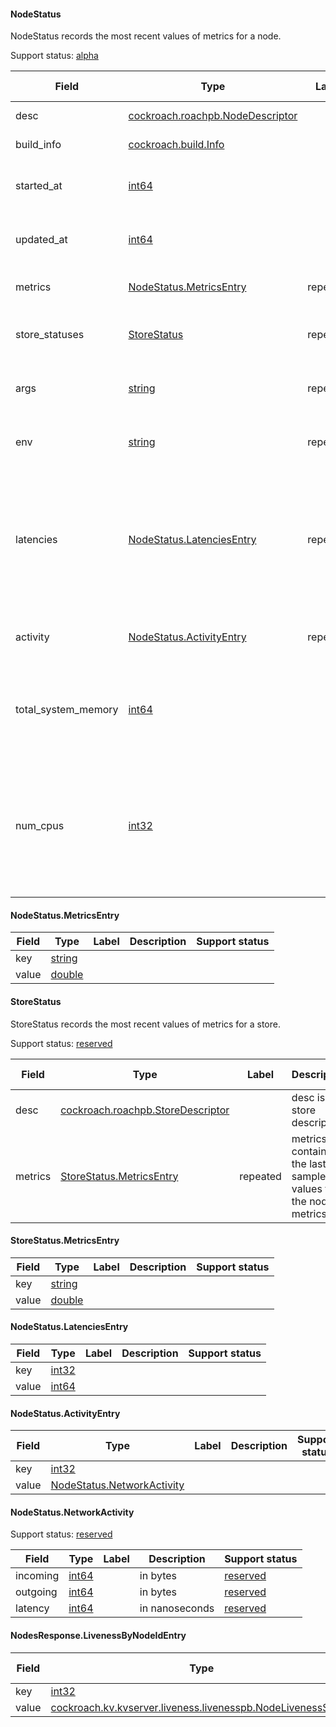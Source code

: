 

<a name="cockroach.server.status.statuspb.NodeStatus"></a>
#### NodeStatus

NodeStatus records the most recent values of metrics for a node.

Support status: [alpha](#support-status)


| Field | Type | Label | Description | Support status |
| ----- | ---- | ----- | ----------- | -------------- |
| desc | [cockroach.roachpb.NodeDescriptor](#cockroach.roachpb.NodeDescriptor) |  | desc is the node descriptor. | [reserved](#support-status) |
| build_info | [cockroach.build.Info](#cockroach.build.Info) |  | build_info describes the `cockroach` executable file. | [alpha](#support-status) |
| started_at | [int64](#int64) |  | started_at is the unix timestamp at which the node process was last started. | [alpha](#support-status) |
| updated_at | [int64](#int64) |  | updated_at is the unix timestamp at which the node status record was last updated. | [alpha](#support-status) |
| metrics | [NodeStatus.MetricsEntry](#cockroach.server.status.statuspb.NodeStatus.MetricsEntry) | repeated | metrics contains the last sampled values for the node metrics. | [reserved](#support-status) |
| store_statuses | [StoreStatus](#cockroach.server.status.statuspb.StoreStatus) | repeated | store_statuses provides the store status payloads for all the stores on that node. | [reserved](#support-status) |
| args | [string](#string) | repeated | args is the list of command-line arguments used to last start the node. | [reserved](#support-status) |
| env | [string](#string) | repeated | env is the list of environment variables that influenced the node's configuration. | [reserved](#support-status) |
| latencies | [NodeStatus.LatenciesEntry](#cockroach.server.status.statuspb.NodeStatus.LatenciesEntry) | repeated | latencies is a map of nodeIDs to nanoseconds which is the latency between this node and the other node.<br><br>NOTE: this is deprecated and is only set if the min supported       cluster version is >= VersionRPCNetworkStats. | [reserved](#support-status) |
| activity | [NodeStatus.ActivityEntry](#cockroach.server.status.statuspb.NodeStatus.ActivityEntry) | repeated | activity is a map of nodeIDs to network statistics from this node to other nodes. | [reserved](#support-status) |
| total_system_memory | [int64](#int64) |  | total_system_memory is the total RAM available to the system (or, if detected, the memory available to the cgroup this process is in) in bytes. | [alpha](#support-status) |
| num_cpus | [int32](#int32) |  | num_cpus is the number of logical CPUs as reported by the operating system on the host where the `cockroach` process is running. Note that this does not report the number of CPUs actually used by `cockroach`; this parameter is controlled separately. | [alpha](#support-status) |




<a name="cockroach.server.status.statuspb.NodeStatus.MetricsEntry"></a>
#### NodeStatus.MetricsEntry






| Field | Type | Label | Description | Support status |
| ----- | ---- | ----- | ----------- | -------------- |
| key | [string](#string) |  |  |  |
| value | [double](#double) |  |  |  |




<a name="cockroach.server.status.statuspb.StoreStatus"></a>
#### StoreStatus

StoreStatus records the most recent values of metrics for a store.

Support status: [reserved](#support-status)


| Field | Type | Label | Description | Support status |
| ----- | ---- | ----- | ----------- | -------------- |
| desc | [cockroach.roachpb.StoreDescriptor](#cockroach.roachpb.StoreDescriptor) |  | desc is the store descriptor. | [reserved](#support-status) |
| metrics | [StoreStatus.MetricsEntry](#cockroach.server.status.statuspb.StoreStatus.MetricsEntry) | repeated | metrics contains the last sampled values for the node metrics. | [reserved](#support-status) |




<a name="cockroach.server.status.statuspb.StoreStatus.MetricsEntry"></a>
#### StoreStatus.MetricsEntry






| Field | Type | Label | Description | Support status |
| ----- | ---- | ----- | ----------- | -------------- |
| key | [string](#string) |  |  |  |
| value | [double](#double) |  |  |  |




<a name="cockroach.server.status.statuspb.NodeStatus.LatenciesEntry"></a>
#### NodeStatus.LatenciesEntry






| Field | Type | Label | Description | Support status |
| ----- | ---- | ----- | ----------- | -------------- |
| key | [int32](#int32) |  |  |  |
| value | [int64](#int64) |  |  |  |




<a name="cockroach.server.status.statuspb.NodeStatus.ActivityEntry"></a>
#### NodeStatus.ActivityEntry






| Field | Type | Label | Description | Support status |
| ----- | ---- | ----- | ----------- | -------------- |
| key | [int32](#int32) |  |  |  |
| value | [NodeStatus.NetworkActivity](#cockroach.server.status.statuspb.NodeStatus.NetworkActivity) |  |  |  |




<a name="cockroach.server.status.statuspb.NodeStatus.NetworkActivity"></a>
#### NodeStatus.NetworkActivity



Support status: [reserved](#support-status)


| Field | Type | Label | Description | Support status |
| ----- | ---- | ----- | ----------- | -------------- |
| incoming | [int64](#int64) |  | in bytes | [reserved](#support-status) |
| outgoing | [int64](#int64) |  | in bytes | [reserved](#support-status) |
| latency | [int64](#int64) |  | in nanoseconds | [reserved](#support-status) |




<a name="cockroach.server.serverpb.NodesResponse.LivenessByNodeIdEntry"></a>
#### NodesResponse.LivenessByNodeIdEntry






| Field | Type | Label | Description | Support status |
| ----- | ---- | ----- | ----------- | -------------- |
| key | [int32](#int32) |  |  |  |
| value | [cockroach.kv.kvserver.liveness.livenesspb.NodeLivenessStatus](#cockroach.kv.kvserver.liveness.livenesspb.NodeLivenessStatus) |  |  |  |


